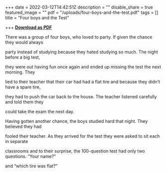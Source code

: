 +++
date = 2022-03-12T14:42:51Z
description = ""
disable_share = true
featured_image = ""
pdf = "/uploads/four-boys-and-the-test.pdf"
tags = []
title = "Four boys and the Test"

+++
[**Download as PDF**](/uploads/four-boys-and-the-test.pdf)

There was a group of four boys, who loved to party. If given the chance they would always

party instead of studying because they hated studying so much. The night before a big test,

they were out having fun once again and ended up missing the test the next morning. They

lied to their teacher that their car had had a flat tire and because they didn’t have a spare tire,

they had to push the car back to the house. The teacher listened carefully and told them they

could take the exam the next day.

Having gotten another chance, the boys studied hard that night. They believed they had

fooled their teacher. As they arrived for the test they were asked to sit each in separate

classrooms and to their surprise, the 100-question test had only two questions. “Your name?”

and “which tire was flat?”